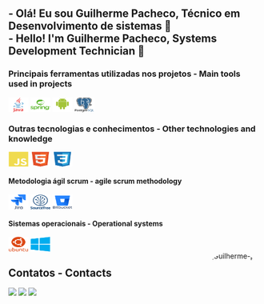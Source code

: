 <!--
<div align="center">
  <a href="https://github.com/GuilhermePMedeiros">
  <img height="180em" src="https://github-readme-stats.vercel.app/api?username=GuilhermePMedeiros&show_icons=true&theme=tokyonight&include_all_commits=true&count_private=true"/>
  <img height="180em" src="https://github-readme-stats.vercel.app/api/top-langs/?username=GuilhermePMedeiros&layout=compact&langs_count=7&theme=tokyonight"/>
  </a>
</div>
-->
<div style="display: inline_block"><br>
  <h2>- Olá! Eu sou Guilherme Pacheco, Técnico em Desenvolvimento de sistemas 🤖 </br> - Hello! I'm Guilherme Pacheco, Systems Development Technician 🤖</h2>
   <h3>Principais ferramentas utilizadas nos projetos - Main tools used in projects </h3>
  <img align="center" alt="Guilherme-Java" height="30" width="40" src="https://raw.githubusercontent.com/devicons/devicon/master/icons/java/java-original-wordmark.svg">
  <img align="center" alt="Guilherme-Spring" height="30" width="40" src="https://raw.githubusercontent.com/devicons/devicon/master/icons/spring/spring-original-wordmark.svg">
  <img align="center" alt="Guilherme-Android" height="30" width="40" src="https://raw.githubusercontent.com/devicons/devicon/master/icons/android/android-original-wordmark.svg">
  <img align="center" alt="Guilherme-postgresql" height="30" width="40" src="https://raw.githubusercontent.com/devicons/devicon/master/icons/postgresql/postgresql-original-wordmark.svg">
  <h3> Outras tecnologias e conhecimentos - Other technologies and knowledge </h3>
   <!--
    <img align="center" alt="Guilherme-React" height="30" width="40" src="https://raw.githubusercontent.com/devicons/devicon/master/icons/react/react-original.svg">
   -->
  <img align="center" alt="Guilherme-Js" height="30" width="40" src="https://raw.githubusercontent.com/devicons/devicon/master/icons/javascript/javascript-plain.svg">
  <img align="center" alt="Guilherme-HTML" height="30" width="40" src="https://raw.githubusercontent.com/devicons/devicon/master/icons/html5/html5-original.svg">
  <img align="center" alt="Guilherme-CSS" height="30" width="40" src="https://raw.githubusercontent.com/devicons/devicon/master/icons/css3/css3-original.svg">  
  
  <h4> Metodologia ágil scrum - agile scrum methodology</h4>
  <img align="center" alt="Guilherme-jira" height="30" width="40" src="https://raw.githubusercontent.com/devicons/devicon/master/icons/jira/jira-original-wordmark.svg">
  <img align="center" alt="Guilherme-sourcetree" height="30" width="40" src="https://raw.githubusercontent.com/devicons/devicon/master/icons/sourcetree/sourcetree-original-wordmark.svg">
  <img align="center" alt="Guilherme-bitbucket" height="30" width="40" src="https://raw.githubusercontent.com/devicons/devicon/master/icons/bitbucket/bitbucket-original-wordmark.svg">
  <h4> Sistemas operacionais - Operational systems</h4>
  <img align="center" alt="Guilherme-Ubuntu" height="30" width="40" src="https://raw.githubusercontent.com/devicons/devicon/master/icons/ubuntu/ubuntu-plain-wordmark.svg">
  <img align="center" alt="Guilherme-Windows" height="30" width="40" src="https://raw.githubusercontent.com/devicons/devicon/master/icons/windows8/windows8-original.svg">
  <br/>
  
  
<img align="right" alt="Guilherme-pic" height="150" style="border-radius:50px;" src="https://media.discordapp.net/attachments/910537688669634593/910537949765046272/picasion.com_a5c623fe748b13dc3c13fe9c65706937_1.gif">
</div>

## Contatos - Contacts

<div> 
  <a href="https://www.instagram.com/guilherme.p.medeiros/" target="_blank"><img src="https://img.shields.io/badge/-Instagram-%23E4405F?style=for-the-badge&logo=instagram&logoColor=white" target="_blank"></a>
  <a href = "mailto:guilherme.p.medeiros@gmail.com"><img src="https://img.shields.io/badge/-Gmail-%23333?style=for-the-badge&logo=gmail&logoColor=white" target="_blank"></a>
  <a href="https://www.linkedin.com/in/guilhermepachecodemedeiros/" target="_blank"><img src="https://img.shields.io/badge/-LinkedIn-%230077B5?style=for-the-badge&logo=linkedin&logoColor=white" target="_blank"></a>  
</div>
